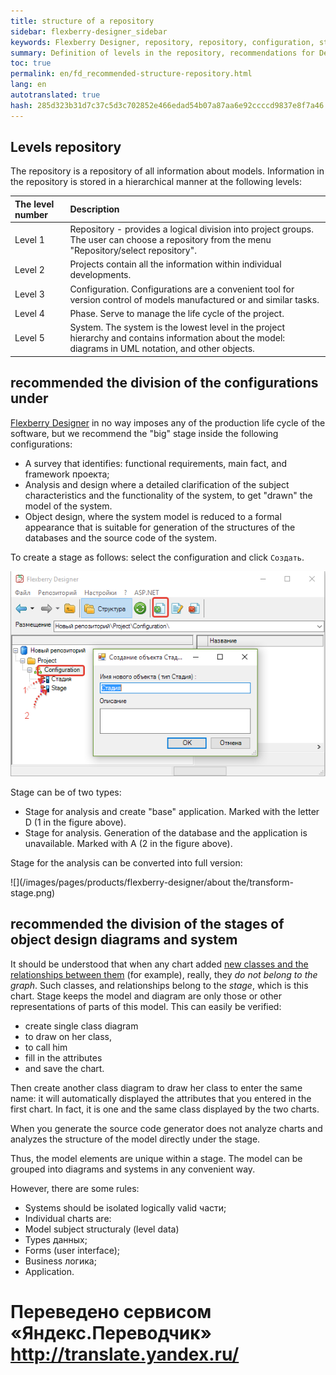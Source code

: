 ```yaml
--- 
title: structure of a repository 
sidebar: flexberry-designer_sidebar 
keywords: Flexberry Designer, repository, repository, configuration, stage, types, stages, systems, charts 
summary: Definition of levels in the repository, recommendations for Delaney. the model configuration stage of the system and distribution models in the charts 
toc: true 
permalink: en/fd_recommended-structure-repository.html 
lang: en 
autotranslated: true 
hash: 285d323b31d7c37c5d3c702852e466edad54b07a87aa6e92ccccd9837e8f7a46 
--- 
```


## Levels repository 


The repository is a repository of all information about models. Information in the repository is stored in a hierarchical manner at the following levels: 

The level number | Description 
:--------------|:------------------------ 
Level 1 | Repository - provides a logical division into project groups. The user can choose a repository from the menu "Repository/select repository". 
Level 2 | Projects contain all the information within individual developments. 
Level 3 | Configuration. Configurations are a convenient tool for version control of models manufactured or and similar tasks. 
Level 4 | Phase. Serve to manage the life cycle of the project. 
Level 5 | System. The system is the lowest level in the project hierarchy and contains information about the model: diagrams in UML notation, and other objects. 

## recommended the division of the configurations under 

[Flexberry Designer](fd_landing_page.html) in no way imposes any of the production life cycle of the software, but we recommend the "big" stage inside the following configurations: 

* A survey that identifies: functional requirements, main fact, and framework проекта; 
* Analysis and design where a detailed clarification of the subject characteristics and the functionality of the system, to get "drawn" the model of the system. 
* Object design, where the system model is reduced to a formal appearance that is suitable for generation of the structures of the databases and the source code of the system. 

To create a stage as follows: select the configuration and click `Создать`. 

![](/images/pages/products/flexberry-designer/about/create-stage.png) 

Stage can be of two types: 

* Stage for analysis and create "base" application. Marked with the letter D (1 in the figure above). 
* Stage for analysis. Generation of the database and the application is unavailable. Marked with A (2 in the figure above). 

Stage for the analysis can be converted into full version: 

![](/images/pages/products/flexberry-designer/about the/transform-stage.png) 

## recommended the division of the stages of object design diagrams and system 

It should be understood that when any chart added [new classes and the relationships between them](fd_class-diagram.html) (for example), really, they *do not belong to the graph*. Such classes, and relationships belong to the *stage*, which is this chart. Stage keeps the model and diagram are only those or other representations of parts of this model. This can easily be verified: 
* create single class diagram 
* to draw on her class, 
* to call him 
* fill in the attributes 
* and save the chart. 

Then create another class diagram to draw her class to enter the same name: it will automatically displayed the attributes that you entered in the first chart. In fact, it is one and the same class displayed by the two charts. 

When you generate the source code generator does not analyze charts and analyzes the structure of the model directly under the stage. 

Thus, the model elements are unique within a stage. The model can be grouped into diagrams and systems in any convenient way. 

However, there are some rules: 

* Systems should be isolated logically valid части; 
* Individual charts are: 
* Model subject structuraly (level data) 
* Types данных; 
* Forms (user interface); 
* Business логика; 
* Application. 



 # Переведено сервисом «Яндекс.Переводчик» http://translate.yandex.ru/